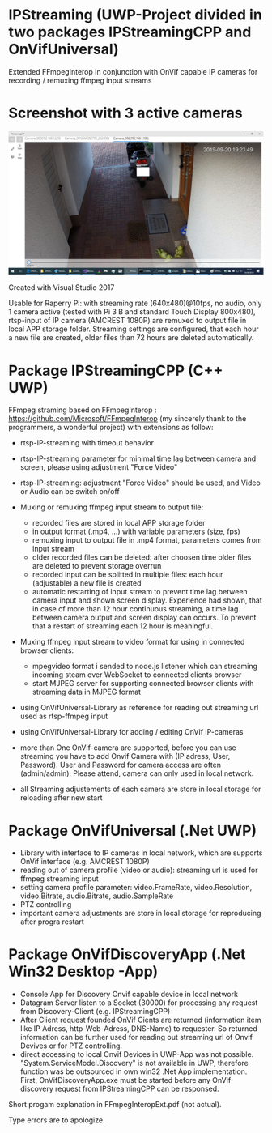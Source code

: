 # IPStreaming (UWP-Project divided in two packages IPStreamingCPP and OnVifUniversal)
Extended FFmpegInterop in conjunction with OnVif capable IP cameras for recording / remuxing ffmpeg input streams

# Screenshot with 3 active cameras
![Screenshot](IPStreaming.png)

Created with Visual Studio 2017

Usable for Raperry Pi: with streaming rate (640x480)@10fps, no audio, only 1 camera active (tested with  Pi 3 B and standard Touch Display 800x480), rtsp-input of IP camera (AMCREST 1080P) are remuxed to output file in local APP storage folder. Streaming settings are configured, that each hour a new file are created, older files than 72 hours are deleted automatically.

# Package IPStreamingCPP (C++ UWP)

FFmpeg straming based on FFmpegInterop : https://github.com/Microsoft/FFmpegInterop (my sincerely thank to the programmers, a wonderful project)
with extensions as follow:
- rtsp-IP-streaming with timeout behavior
- rtsp-IP-streaming parameter for minimal time lag between camera and screen, please using adjustment "Force Video"
- rtsp-IP-streaming: adjustment "Force Video" should be used, and Video or Audio can be switch on/off
- Muxing or remuxing ffmpeg input stream to output file:
  - recorded files are stored in local APP storage folder
  - in output format (.mp4, ...) with variable parameters (size, fps)
  - remuxing input to output file in .mp4 format, parameters comes from input stream
  - older recorded files can be deleted: after choosen time older files are deleted to prevent storage overrun
  - recorded input can be splitted in multiple files: each hour (adjustable) a new file is created
  - automatic restarting of input stream to prevent time lag between camera input and shown screen display. Experience had shown, that in case of more than 12 hour continuous streaming, a time lag between camera output and screen display can occurs. To prevent that a restart of streaming each 12 hour is meaningful.
  
- Muxing ffmpeg input stream to video format for using in connected browser clients:
  - mpegvideo format i sended to node.js listener which can streaming incoming steam over WebSocket to connected clients browser
  - start MJPEG server for supporting connected browser clients with streaming data in MJPEG format
  
 - using OnVifUniversal-Library as reference for reading out streaming url used as rtsp-ffmpeg input
 - using OnVifUniversal-Library for adding / editing OnVif IP-cameras
 
 - more than One OnVif-camera are supported, before you can use streaming you have to add Onvif Camera with (IP adress, User,     Password). User and Password for camera access are often (admin/admin). Please attend, camera can only used in local network.
 - all Streaming adjustements of each camera are store in local storage for reloading after new start

# Package OnVifUniversal (.Net UWP)
- Library with interface to IP cameras in local network, which are supports OnVif interface (e.g. AMCREST 1080P)
- reading out of camera profile (video or audio): streaming url is used for ffmpeg streaming input
- setting camera profile parameter: video.FrameRate, video.Resolution, video.Bitrate, audio.Bitrate, audio.SampleRate 
- PTZ controlling
- important camera adjustments are store in local storage for reproducing after progra restart

# Package OnVifDiscoveryApp (.Net Win32 Desktop -App)
- Console App for Discovery Onvif capable device in local network
- Datagram Server listen to a Socket (30000) for processing any request from Discovery-Client (e.g. IPStreamingCPP)
- After Client request founded OnVif Cients are returned  (information item like IP Adress, http-Web-Adress, DNS-Name) to requester. So returned information  can be further used for reading out streaming url of Onvif Devives or for PTZ controlling.
- direct accessing to local Onvif Devices in UWP-App was not possible. "System.ServiceModel.Discovery" is not available in UWP, therefore function was be outsourced in own win32 .Net App implementation. First, OnVifDiscoveryApp.exe must be started before any OnVif discovery request from IPStreamingCPP can be responsed.
 


Short progam explanation in FFmpegInteropExt.pdf (not actual).

Type errors are to apologize.
